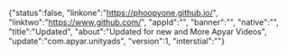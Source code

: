 
{"status":false, 
"linkone":"https://phoopyone.github.io/", 
"linktwo":"https://www.github.com/",
"appId":"",
"banner":"", 
"native":"",
"title":"Updated", "about":"Updated for new and More Apyar Videos", 
"update":"com.apyar.unityads", 
"version":1, 
"interstial":""}
